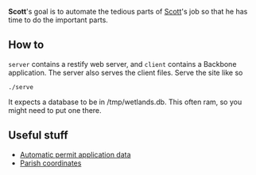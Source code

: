 **Scott**'s goal is to automate the tedious parts of
[Scott](http://healthygulf.org/who-we-are/staff/)'s
job so that he has time to do the important parts.

## How to

`server` contains a restify web server, and `client`
contains a Backbone application. The server also serves
the client files. Serve the site like so

    ./serve

It expects a database to be in /tmp/wetlands.db. This
often ram, so you might need to put one there.

## Useful stuff

* [Automatic permit application data](http://wetlands.thomaslevine.com)
* [Parish coordinates](https://twitter.com/ian_villeda/status/267334042507169793)
